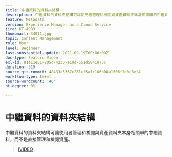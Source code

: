 ```yaml
---
title: 中繼資料的資料夾結構
description: 中繼資料的資料夾結構可讓使用者管理和檢閱與資產資料夾本身相關聯的中繼資料，而不是直接管理和檢閱資產。
feature: Metadata
version: Experience Manager as a Cloud Service
jira: KT-4983
thumbnail: 34071.jpg
topic: Content Management
role: User
level: Beginner
last-substantial-update: 2021-09-19T00:00:00Z
doc-type: Feature Video
exl-id: 81e11e51-205d-4233-a10d-551d5041075c
duration: 319
source-git-commit: 48433a5367c281cf5a1c106b08a1306f1b0e8ef4
workflow-type: tm+mt
source-wordcount: '46'
ht-degree: 0%

---
```


# 中繼資料的資料夾結構

中繼資料的資料夾結構可讓使用者管理和檢閱與資產資料夾本身相關聯的中繼資料，而不是直接管理和檢閱資產。

>[!VIDEO](https://video.tv.adobe.com/v/34071?quality=12&learn=on)
